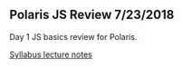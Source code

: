 Polaris JS Review 7/23/2018
---

Day 1 JS basics review for Polaris.

[Syllabus lecture notes](https://github.com/PrimeAcademy/polaris-syllabus/blob/master/lecture-notes/01-01_js-review.md)
